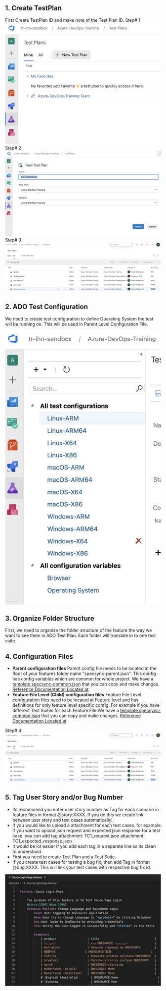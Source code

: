 
## 1. Create TestPlan

First Create TestPlan ID and make note of the Test Plan ID.
Step# 1
![Create New Test Plan](./images/create-new-test-plan.jpg)
Step# 2
![Create New Test Plan-Step2](./images/new-test-plan.jpg)
Step# 3
![Create Test Plan-ID](./images/test-plan-id.jpg)

## 2. ADO Test Configuration

We need to create test configuration to define Operating System the test will be running on. This will be used in Parent Level Configuration File.

![ADO Configurations](./images/ado-configurations.jpg)

## 3. Organize Folder Structure
First, we need to organize the folder structure of the feature the way we want to see them in ADO Test Plan. Each folder will translate in to one test suite.

## 4. Configuration Files

-   **Parent configuration files** Parent config file needs to be located at the Root of your features folder name "specsync-parent.json". This config has config variables which are common for whole project. We have a [template specsync-common.json](./specsync-templates/parent-level/specsync-parent.json) that you can copy and make changes. [Reference Documentation Located at](https://specsolutions.gitbook.io/specsync/features)
-   **Feature File Level (Child) configuration files** Feature File Level configuration files need to be located at Feature level and has definitions for only feature level specific config. For example if you have different Test Suites for each Feature File.We have a [template specsync-common.json](./specsync-templates/child-level/specsync.json) that you can copy and make changes. [Reference Documentation Located at](https://specsolutions.gitbook.io/specsync/features)

Step# 4
![Create Test Plan-ID](./images/test-plan-id.jpg)

## 5. Tag User Story and/or Bug Number

- Its recommend you enter user story number as Tag for each scenario in feature files in format @story:XXXX. If you do this we create link between user story and test cases automatically!
- If you would like to upload a attachment for each test cases. for example if you want to upload json request and expected json response for a test case. you can add tag attachment: TC1_request.json attachment: TC1_expected_response.json
- It would be lot easier if you add each tag in a separate line so its clean to understand.
- First you need to create Test Plan and a Test Suite.
- If you create test cases for testing a bug fix, then add Tag in format @bug:XXXX. This will link your test cases with respective bug fix id.

![Story and Bug Tags](./images/story-bug-tags.jpg)




